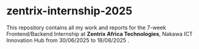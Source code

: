 # zentrix-internship-2025
This repository contains all my work and reports for the 7-week Frontend/Backend Internship at **Zentrix Africa Technologies**, Nakawa ICT Innovation Hub from 30/06/2025 to 18/08/2025 .
